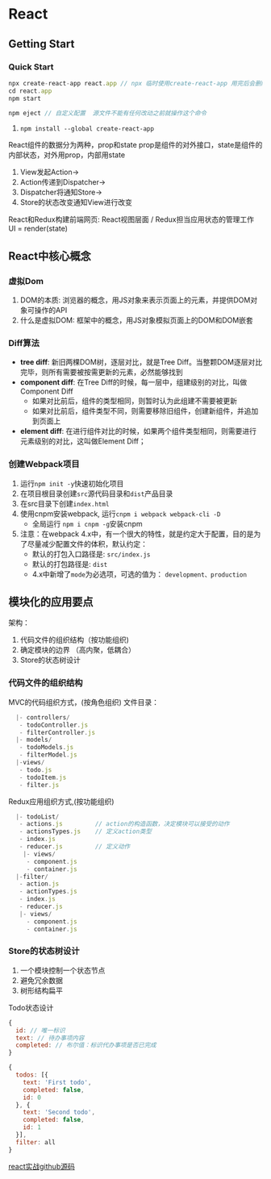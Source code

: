 # React

## Getting Start

### Quick Start

```js
npx create-react-app react.app // npx 临时使用create-react-app 用完后会删除
cd react.app
npm start

npm eject // 自定义配置  源文件不能有任何改动之前就操作这个命令
```

1. `npm install --global create-react-app`

React组件的数据分为两种，prop和state
prop是组件的对外接口，state是组件的内部状态，对外用prop，内部用state

1. View发起Action->
2. Action传递到Dispatcher->
3. Dispatcher将通知Store->
4. Store的状态改变通知View进行改变

React和Redux构建前端网页: React视图层面 / Redux担当应用状态的管理工作
UI = render(state)

## React中核心概念

### 虚拟Dom

1. DOM的本质: 浏览器的概念，用JS对象来表示页面上的元素，并提供DOM对象可操作的API
2. 什么是虚拟DOM: 框架中的概念，用JS对象模拟页面上的DOM和DOM嵌套

### Diff算法

* __tree diff__: 新旧两棵DOM树，逐层对比，就是Tree Diff。当整颗DOM逐层对比完毕，则所有需要被按需更新的元素，必然能够找到
* __component diff__: 在Tree Diff的时候，每一层中，组建级别的对比，叫做Component Diff
  * 如果对比前后，组件的类型相同，则暂时认为此组建不需要被更新
  * 如果对比前后，组件类型不同，则需要移除旧组件，创建新组件，并追加到页面上
* __element diff__: 在进行组件对比的时候，如果两个组件类型相同，则需要进行元素级别的对比，这叫做Element Diff；

### 创建Webpack项目

1. 运行`npm init -y`快速初始化项目
2. 在项目根目录创建`src`源代码目录和`dist`产品目录
3. 在src目录下创建`index.html`
4. 使用cnpm安装webpack, 运行`cnpm i webpack webpack-cli -D`
   * 全局运行 `npm i cnpm -g`安装cnpm
5. 注意：在webpack 4.x中，有一个很大的特性，就是约定大于配置，目的是为了尽量减少配置文件的体积，默认约定：
   * 默认的打包入口路径是: `src/index.js`
   * 默认的打包路径是: `dist`
   * 4.x中新增了`mode`为必选项，可选的值为： `development、production`

## 模块化的应用要点

架构：

1. 代码文件的组织结构（按功能组织)
2. 确定模块的边界 （高内聚，低耦合）
3. Store的状态树设计

### 代码文件的组织结构

MVC的代码组织方式，(按角色组织)
文件目录：

```js
  |- controllers/
   - todoController.js
   - filterController.js
  |- models/
   - todoModels.js
   - filterModel.js
  |-views/
   - todo.js
   - todoItem.js
   - filter.js
```

Redux应用组织方式,(按功能组织)

```js
  |- todoList/
   - actions.js         // action的构造函数，决定模块可以接受的动作
   - actionsTypes.js    // 定义action类型
   - index.js
   - reducer.js         // 定义动作
    |- views/
     - component.js
     - container.js
  |-filter/
   - action.js
   - actionTypes.js
   - index.js
   - reducer.js
   |- views/
     - component.js
     - container.js
```

### Store的状态树设计

1. 一个模块控制一个状态节点
2. 避免冗余数据
3. 树形结构扁平

Todo状态设计

```js
{
  id: // 唯一标识
  text: // 待办事项内容
  completed: // 布尔值：标识代办事项是否已完成
}

{
  todos: [{
    text: 'First todo',
    completed: false,
    id: 0
  }, {
    text: 'Second todo',
    completed: false,
    id: 1
  }],
  filter: all
}
```

[react实战github源码](https://github.com/mocheng/react-and-redux/tree/master/)
